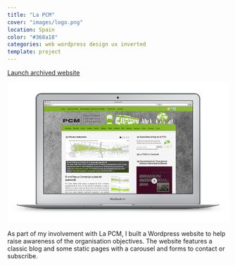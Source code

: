 ```yaml
---
title: "La PCM"
cover: "images/logo.png"
location: Spain
color: "#368a18"
categories: web wordpress design ux inverted
template: project
---
```


<p class="align-center">
<a class="btn" href="http://lapcm.herokuapp.com" target="_blank">Launch archived website</a>
</p>

![](./images/1.jpg)

As part of my involvement with La PCM, I built a Wordpress website to help raise awareness of the organisation objectives. The website features a classic blog and some static pages with a carousel and forms to contact or subscribe.
